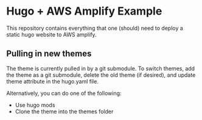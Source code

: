 # Hugo + AWS Amplify Example
This repository contains everything that one (should) need to deploy a static hugo website to AWS amplify.

## Pulling in new themes
The theme is currently pulled in by a git submodule. To switch themes, add the theme as a git submodule, delete the old theme (if desired), and update theme attribute in the hugo.yaml file.

Alternatively, you can do one of the following:
  * Use hugo mods
  * Clone the theme into the themes folder